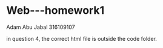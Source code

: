 # Web---homework1
Adam Abu Jabal 
316109107

in question 4, the correct html file is outside the code folder.
